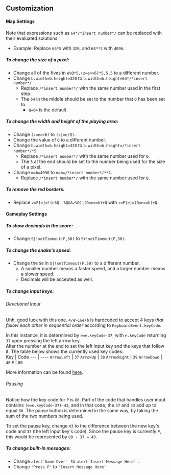 ## Customization
#### Map Settings
Note that expressions such as `64*/*insert number*/` can be replaced with their evaluated solutions.
* Example: Replace `64*5` with `320`, and `64**2` with `4096`.
##### To change the size of a pixel:
  * Change all of the fives in `e%Q*5,(z=e>>6)*5,5,5` to a different number.
  * Change `b.width=b.height=320` to `b.width=b.height=64*/*insert number*/`
    * Replace `/*insert number*/` with the same number used in the first step.
    * The `64` in the middle should be set to the number that `Q` has been set to.
      * `Q=64` is the default.
##### To change the width and height of the playing area:
  * Change `(z=e>>6)` to `(z|=e/Q)`.
  * Change the value of `Q` to a different number.
  * Change `b.width=b.height=320` to `b.width=b.height=/*insert number*/*5`.
    * Replace `/*insert number*/` with the same number used for `Q`.
    * The `5` at the end should be set to the number being used for the size of a pixel.
  * Change `m=b=4096` to `m=b=/*insert number*/**2`.
    * Replace `/*insert number*/` with the same number used for `Q`.
##### To remove the red borders:
  * Replace `z=F[e]=!(e%Q--%Q&&z%Q)|(Q=e==h)+Q` with `z=F[e]=(Q=e==h)+Q`.
#### Gameplay Settings
##### To show decimals in the score:
  * Change `S|!setTimeout(F,50)` to `S+!setTimeout(F,50)`.
##### To change the snake's speed:
  * Change the `50` in `S|!setTimeout(F,50)` to a different number.
    * A smaller number means a faster speed, and a larger number means a slower speed.
    * Decimals will be accepted as well.
##### To change input keys:
###### Directional Input
Uhh, good luck with this one. `4/e>1&e+b` is hardcoded to accept 4 keys *that follow each other in sequential order* according to `KeyboardEvent.keyCode`.  
  
In this instance, it is determined by `e=e.keyCode-37`, with `e.keyCode` returning `37` upon pressing the left arrow key.  
Alter the number at the end to set the left input key and the keys that follow it. The table below shows the currently used key codes:  
Key | Code
--- | ----
`ArrowLeft` | `37`
`ArrowUp` | `38`
`ArrowRight` | `39`
`ArrowDown` | `40`
`P` | `80`
  
More information can be found [here](https://developer.mozilla.org/en-US/docs/Web/API/KeyboardEvent/keyCode#constants_for_keycode_value).
###### Pausing
Notice how the key code for `P` is `80`. Part of the code that handles user input contains `(e=e.keyCode-37)-43`, and in that code, the `37` and `43` add up to equal `80`. The pause button is determined in the same way, by taking the sum of the two numbers being used.  
  
To set the pause key, change `43` to the difference between the new key's code and `37` (the left input key's code). Since the pause key is currently `P`, this would be represented by `80 - 37 = 43`.
##### To change built-in messages:
  * Change ```alert`Game Over` ``` to ```alert`Insert Message Here` ```.
  * Change `'Press P'` to `'Insert Message Here'`.

